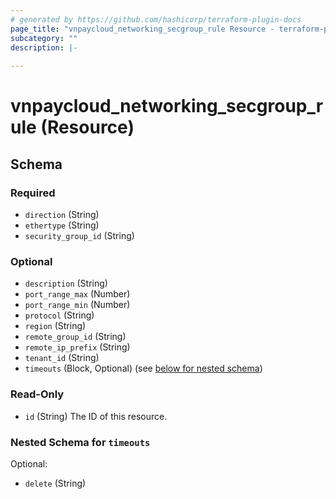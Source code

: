 ```yaml
---
# generated by https://github.com/hashicorp/terraform-plugin-docs
page_title: "vnpaycloud_networking_secgroup_rule Resource - terraform-provider-vnpaycloud"
subcategory: ""
description: |-
  
---
```


# vnpaycloud_networking_secgroup_rule (Resource)





<!-- schema generated by tfplugindocs -->
## Schema

### Required

- `direction` (String)
- `ethertype` (String)
- `security_group_id` (String)

### Optional

- `description` (String)
- `port_range_max` (Number)
- `port_range_min` (Number)
- `protocol` (String)
- `region` (String)
- `remote_group_id` (String)
- `remote_ip_prefix` (String)
- `tenant_id` (String)
- `timeouts` (Block, Optional) (see [below for nested schema](#nestedblock--timeouts))

### Read-Only

- `id` (String) The ID of this resource.

<a id="nestedblock--timeouts"></a>
### Nested Schema for `timeouts`

Optional:

- `delete` (String)
